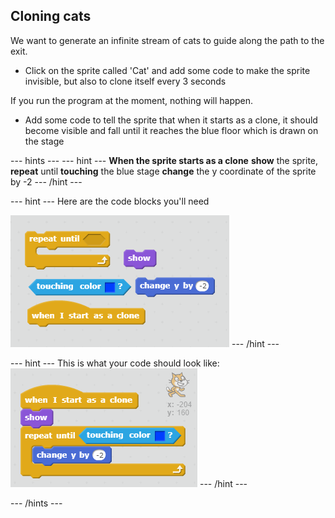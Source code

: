 ## Cloning cats

We want to generate an infinite stream of cats to guide along the path to the exit.

+ Click on the sprite called 'Cat' and add some code to make the sprite invisible, but also to clone itself every 3 seconds

If you run the program at the moment, nothing will happen.

+ Add some code to tell the sprite that when it starts as a clone, it should become visible and fall until it reaches the blue floor which is drawn on the stage

--- hints ---
--- hint ---
**When the sprite starts as a clone**
**show** the sprite,
**repeat** until **touching** the blue stage
**change** the y coordinate of the sprite by -2
--- /hint ---

--- hint ---
Here are the code blocks you'll need

![Drawing with the pen hint](images/falling-cat-hint.png)
--- /hint ---

--- hint ---
This is what your code should look like:
![Drawing with the pen solution](images/falling-cat-solution.png)
--- /hint ---

--- /hints ---
